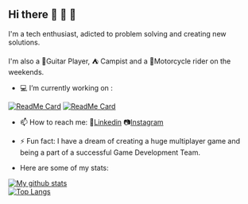 ## Hi there :boy: :metal: :musical_note:

I'm a tech enthusiast, adicted to problem solving and creating new solutions.

I'm also a :guitar:Guitar Player,  :tent: Campist and a :rocket:Motorcycle rider on the weekends.

- :computer: I’m currently working on :

[![ReadMe Card](https://github-readme-stats.vercel.app/api/pin/?username=mikxingu&repo=dsdelivery-sds2)](https://github.com/mikxingu/dsdelivery-sds2)
[![ReadMe Card](https://github-readme-stats.vercel.app/api/pin?username=bruno-novo-it&repo=python_virtual_assistant&show_owner=true)](https://github.com/bruno-novo-it/python_virtual_assistant)


- 📫 How to reach me: :briefcase:[Linkedin](https://www.linkedin.com/in/michel-alves-almeida-leite-84976315a/)
                       :camera:[Instagram](https://www.instagram.com/mikeriderbr)


- ⚡ Fun fact: I have a dream of creating a huge multiplayer game and being a part of a successful Game Development Team.


- Here are some of my stats:


[![My github stats](https://github-readme-stats.vercel.app/api?username=mikxingu&show_icons=true&theme=merko)](https://github.com/anuraghazra/github-readme-stats)               
[![Top Langs](https://github-readme-stats.vercel.app/api/top-langs/?username=mikxingu&show_icons=true&theme=merko&langs_count=3)](https://github.com/anuraghazra/github-readme-stats)       

